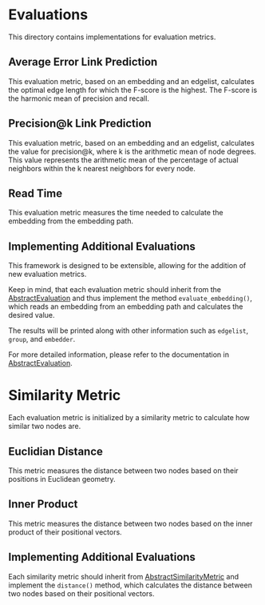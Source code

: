 # Evaluations
This directory contains implementations for evaluation metrics.

## Average Error Link Prediction
This evaluation metric, based on an embedding and an edgelist, calculates the optimal edge length for which the F-score is the highest. The F-score is the harmonic mean of precision and recall.

## Precision@k Link Prediction
This evaluation metric, based on an embedding and an edgelist, calculates the value for precision@k, where k is the arithmetic mean of node degrees. This value represents the arithmetic mean of the percentage of actual neighbors within the k nearest neighbors for every node.

## Read Time
This evaluation metric measures the time needed to calculate the embedding from the embedding path.

## Implementing Additional Evaluations
This framework is designed to be extensible, allowing for the addition of new evaluation metrics.

Keep in mind, that each evaluation metric should inherit from the [AbstractEvaluation](abstract_evaluation.py) and thus implement the method `evaluate_embedding()`, which reads an embedding from an embedding path and calculates the desired value. 

The results will be printed along with other information such as `edgelist`, `group`, and `embedder`.

For more detailed information, please refer to the documentation in [AbstractEvaluation](abstract_evaluation.py).

# Similarity Metric
Each evaluation metric is initialized by a similarity metric to calculate how similar two nodes are.

## Euclidian Distance
This metric measures the distance between two nodes based on their positions in Euclidean geometry.

## Inner Product
This metric measures the distance between two nodes based on the inner product of their positional vectors.

## Implementing Additional Evaluations
Each similarity metric should inherit from [AbstractSimilarityMetric](similarity_metric.py) and implement the `distance()` method, which calculates the distance between two nodes based on their positional vectors.
